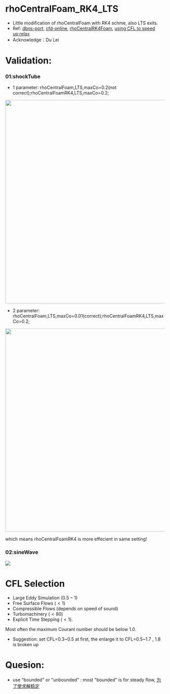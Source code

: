 # rhoCentralFoam_RK4_LTS


- Little modification of rhoCentralFoam with RK4 schme, also LTS exits.
- Ref: [dbns-port](https://github.com/ilyapopov/dbns-port), [cfd-online](https://www.cfd-online.com/Forums/openfoam-solving/125307-rhocentralfoam-runge-kutta.html), [rhoCentralRK4Foam](https://github.com/SiboLi666/rhoCentralRK4Foam), [using CFL to speed up:relax](https://www.youtube.com/watch?v=WBWY46ynRk0)
- Acknowledge：Du Lei


# Validation: 
### 01:shockTube
- 1 parameter: rhoCentralFoam,LTS,maxCo=0.2(not correct);rhoCentralFoamRK4,LTS,maxCo=0.2; 
<img src="https://cdn.mathpix.com/snip/images/uv6PHIduDdgebNMLStAkQu-fBUtouyjb3q4DvThCW94.original.fullsize.png" width="640px">

- 2 parameter: rhoCentralFoam,LTS,maxCo=0.01(correct);rhoCentralFoamRK4,LTS,maxCo=0.2; 
<img src="https://cdn.mathpix.com/snip/images/6ZDy-py7YWsX8s5hkb7QnwCfws2WwbgiyaPfLFZyrM8.original.fullsize.png" width="640px">

which means rhoCentralFoamRK4 is more effecient in same setting!

### 02:sineWave

<img src="https://cdn.mathpix.com/snip/images/hcCMGqyc3YfDs90Ht3FBW6v4QbyMsZWPIhB3JUtoUNg.original.fullsize.png" />



# CFL Selection
- Large Eddy Simulation $(0.5-1)$
- Free Surface Flows $(<1)$
- Compressible Flows (depends on speed of sound)
- Turbomachinery $(<80)$
- Explicit Time Stepping $(<1)$.

Most often the maximum Courant number should be below 1.0.

- Suggestion: set CFL=0.3\~0.5 at first, the enlarge it to CFL=0.5\~1.7 , 1.8 is broken up



# Quesion:
- use "bounded" or "unbounded" : most "bounded" is for steady flow, [为了使求解稳定](https://www.cfd-china.com/topic/2580/openfoam%E4%B8%ADbounded%E5%92%8Cunbounded%E7%9A%84%E5%8C%BA%E5%88%AB/7)
